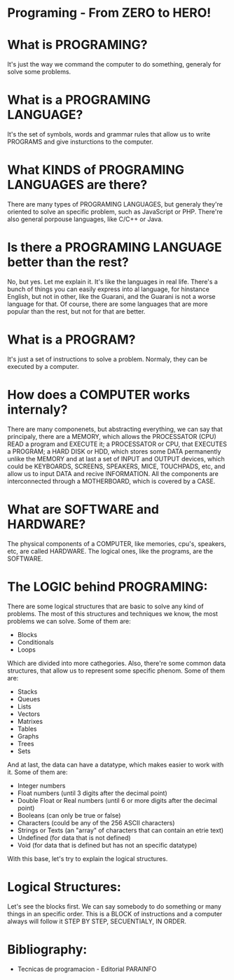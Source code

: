 # Programing - From ZERO to HERO!

# What is PROGRAMING?
It's just the way we command the computer to do something, generaly for solve some problems.

# What is a PROGRAMING LANGUAGE?
It's the set of symbols, words and grammar rules that allow us to write PROGRAMS and give insturctions to the computer.

# What KINDS of PROGRAMING LANGUAGES are there?
There are many types of PROGRAMING LANGUAGES, but generaly they're oriented to solve an specific problem, such as JavaScript
or PHP. There're also general porpouse languages, like C/C++ or Java.

# Is there a PROGRAMING LANGUAGE better than the rest?
No, but yes. Let me explain it. It's like the languages in real life. There's a bunch of things you can easily express into al language, for hinstance English, but not in other, like the Guarani, and the Guarani is not a worse language for that. Of course, there are some languages that are more popular than the rest, but not for that are better.

# What is a PROGRAM?
It's just a set of instructions to solve a problem. Normaly, they can be executed by a computer.

# How does a COMPUTER works internaly?
There are many componenets, but abstracting everything, we can say that principaly, there are a MEMORY, which allows the PROCESSATOR (CPU) READ a program and EXECUTE it; a PROCESSATOR or CPU, that EXECUTES a PROGRAM; a HARD DISK or HDD, which stores some DATA permanently unlike the MEMORY and at last a set of INPUT and OUTPUT devices, which could be KEYBOARDS, SCREENS, SPEAKERS, MICE, TOUCHPADS, etc, and allow us to input DATA and recive INFORMATION. All the components are interconnected through a MOTHERBOARD, which is covered by a CASE. 

# What are SOFTWARE and HARDWARE?
The physical components of a COMPUTER, like memories, cpu's, speakers, etc, are called HARDWARE. The logical ones, like the programs, are the SOFTWARE.

# The LOGIC behind PROGRAMING:
There are some logical structures that are basic to solve any kind of problems. The most of this structures and techniques we know, the most problems we can solve.
Some of them are:
- Blocks
- Conditionals
- Loops

Which are divided into more cathegories.
Also, there're some common data structures, that allow us to represent some specific phenom. Some of them are:
- Stacks
- Queues
- Lists
- Vectors
- Matrixes
- Tables
- Graphs
- Trees
- Sets

And at last, the data can have a datatype, which makes easier to work with it. Some of them are:
- Integer numbers
- Float numbers (until 3 digits after the decimal point)
- Double Float or Real numbers (until 6 or more digits after the decimal point)
- Booleans (can only be true or false)
- Characters (could be any of the 256 ASCII characters)
- Strings or Texts (an "array" of characters that can contain an etrie text)
- Undefined (for data that is not defined)
- Void (for data that is defined but has not an specific datatype)

With this base, let's try to explain the logical structures.

# Logical Structures:
Let's see the blocks first. We can say somebody to do something or many things in an specific order. This is a BLOCK of instructions and a computer always will follow it STEP BY STEP, SECUENTIALY, IN ORDER.

# Bibliography:
- Tecnicas de programacion - Editorial PARAINFO